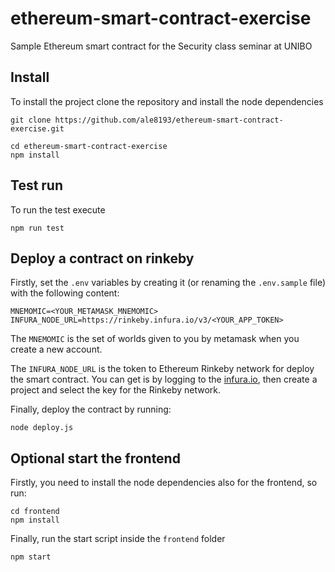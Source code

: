 # ethereum-smart-contract-exercise
Sample Ethereum smart contract for the Security class seminar at UNIBO

## Install 

To install the project clone the repository and install the node dependencies

```
git clone https://github.com/ale8193/ethereum-smart-contract-exercise.git

cd ethereum-smart-contract-exercise
npm install
```

## Test run

To run the test execute

```
npm run test
```

## Deploy a contract on rinkeby

Firstly, set the `.env` variables by creating it (or renaming the `.env.sample` file) with the following content:

```
MNEMOMIC=<YOUR_METAMASK_MNEMOMIC>
INFURA_NODE_URL=https://rinkeby.infura.io/v3/<YOUR_APP_TOKEN>
```

The ``MNEMOMIC`` is the set of worlds given to you by metamask when you create a new account.

The ``INFURA_NODE_URL`` is the token to Ethereum Rinkeby network for deploy the smart contract. 
You can get is by logging to the [infura.io](https://infura.io/), then create a project and select the key for the Rinkeby network.

Finally, deploy the contract by running:

```
node deploy.js
``` 

## Optional start the frontend

Firstly, you need to install the node dependencies also for the frontend, so run:

```
cd frontend
npm install
```

Finally, run the start script inside the ``frontend`` folder

```
npm start
```

